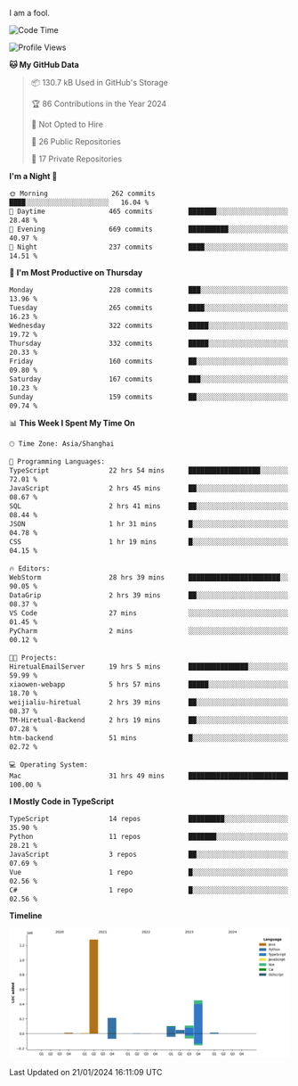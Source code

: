 I am a fool.

<!--START_SECTION:waka-->
![Code Time](http://img.shields.io/badge/Code%20Time-1%2C127%20hrs%2053%20mins-blue)

![Profile Views](http://img.shields.io/badge/Profile%20Views-0-blue)

**🐱 My GitHub Data** 

> 📦 130.7 kB Used in GitHub's Storage 
 > 
> 🏆 86 Contributions in the Year 2024
 > 
> 🚫 Not Opted to Hire
 > 
> 📜 26 Public Repositories 
 > 
> 🔑 17 Private Repositories 
 > 
**I'm a Night 🦉** 

```text
🌞 Morning                262 commits         ████░░░░░░░░░░░░░░░░░░░░░   16.04 % 
🌆 Daytime                465 commits         ███████░░░░░░░░░░░░░░░░░░   28.48 % 
🌃 Evening                669 commits         ██████████░░░░░░░░░░░░░░░   40.97 % 
🌙 Night                  237 commits         ████░░░░░░░░░░░░░░░░░░░░░   14.51 % 
```
📅 **I'm Most Productive on Thursday** 

```text
Monday                   228 commits         ███░░░░░░░░░░░░░░░░░░░░░░   13.96 % 
Tuesday                  265 commits         ████░░░░░░░░░░░░░░░░░░░░░   16.23 % 
Wednesday                322 commits         █████░░░░░░░░░░░░░░░░░░░░   19.72 % 
Thursday                 332 commits         █████░░░░░░░░░░░░░░░░░░░░   20.33 % 
Friday                   160 commits         ██░░░░░░░░░░░░░░░░░░░░░░░   09.80 % 
Saturday                 167 commits         ███░░░░░░░░░░░░░░░░░░░░░░   10.23 % 
Sunday                   159 commits         ██░░░░░░░░░░░░░░░░░░░░░░░   09.74 % 
```


📊 **This Week I Spent My Time On** 

```text
🕑︎ Time Zone: Asia/Shanghai

💬 Programming Languages: 
TypeScript               22 hrs 54 mins      ██████████████████░░░░░░░   72.01 % 
JavaScript               2 hrs 45 mins       ██░░░░░░░░░░░░░░░░░░░░░░░   08.67 % 
SQL                      2 hrs 41 mins       ██░░░░░░░░░░░░░░░░░░░░░░░   08.44 % 
JSON                     1 hr 31 mins        █░░░░░░░░░░░░░░░░░░░░░░░░   04.78 % 
CSS                      1 hr 19 mins        █░░░░░░░░░░░░░░░░░░░░░░░░   04.15 % 

🔥 Editors: 
WebStorm                 28 hrs 39 mins      ███████████████████████░░   90.05 % 
DataGrip                 2 hrs 39 mins       ██░░░░░░░░░░░░░░░░░░░░░░░   08.37 % 
VS Code                  27 mins             ░░░░░░░░░░░░░░░░░░░░░░░░░   01.45 % 
PyCharm                  2 mins              ░░░░░░░░░░░░░░░░░░░░░░░░░   00.12 % 

🐱‍💻 Projects: 
HiretualEmailServer      19 hrs 5 mins       ███████████████░░░░░░░░░░   59.99 % 
xiaowen-webapp           5 hrs 57 mins       █████░░░░░░░░░░░░░░░░░░░░   18.70 % 
weijialiu-hiretual       2 hrs 39 mins       ██░░░░░░░░░░░░░░░░░░░░░░░   08.37 % 
TM-Hiretual-Backend      2 hrs 19 mins       ██░░░░░░░░░░░░░░░░░░░░░░░   07.28 % 
htm-backend              51 mins             █░░░░░░░░░░░░░░░░░░░░░░░░   02.72 % 

💻 Operating System: 
Mac                      31 hrs 49 mins      █████████████████████████   100.00 % 
```

**I Mostly Code in TypeScript** 

```text
TypeScript               14 repos            █████████░░░░░░░░░░░░░░░░   35.90 % 
Python                   11 repos            ███████░░░░░░░░░░░░░░░░░░   28.21 % 
JavaScript               3 repos             ██░░░░░░░░░░░░░░░░░░░░░░░   07.69 % 
Vue                      1 repo              █░░░░░░░░░░░░░░░░░░░░░░░░   02.56 % 
C#                       1 repo              █░░░░░░░░░░░░░░░░░░░░░░░░   02.56 % 
```



**Timeline**

![Lines of Code chart](https://raw.githubusercontent.com/VeejaLiu/VeejaLiu/master/assets/bar_graph.png)


 Last Updated on 21/01/2024 16:11:09 UTC
<!--END_SECTION:waka-->
